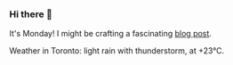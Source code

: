 ### Hi there :wave:

It's Monday! I might be crafting a fascinating [blog post](https://www.benjaminwuethrich.dev).

Weather in Toronto: light rain with thunderstorm, at +23°C.
